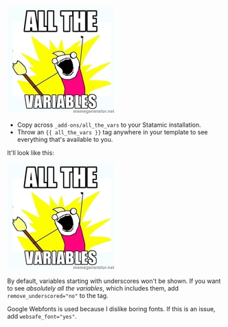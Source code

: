 ![](allthevars.jpg)

* Copy across `_add-ons/all_the_vars` to your Statamic installation.
* Throw an `{{ all_the_vars }}` tag anywhere in your template to see everything that's available to you.

It'll look like this:

![](allthevars.jpg)

By default, variables starting with underscores won't be shown. If you want to see *absolutely all the variables*, which includes them, add `remove_underscored="no"` to the tag.

Google Webfonts is used because I dislike boring fonts. If this is an issue, add `websafe_font="yes"`.